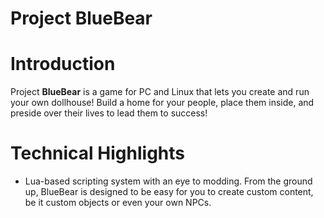 Project BlueBear
================

# Introduction

Project **BlueBear** is a game for PC and Linux that lets you create and run your own dollhouse! Build a home for your people, place them inside, and preside over their lives to lead them to success!

# Technical Highlights

- Lua-based scripting system with an eye to modding. From the ground up, BlueBear is designed to be easy for you to create custom content, be it custom objects or even your own NPCs. 
